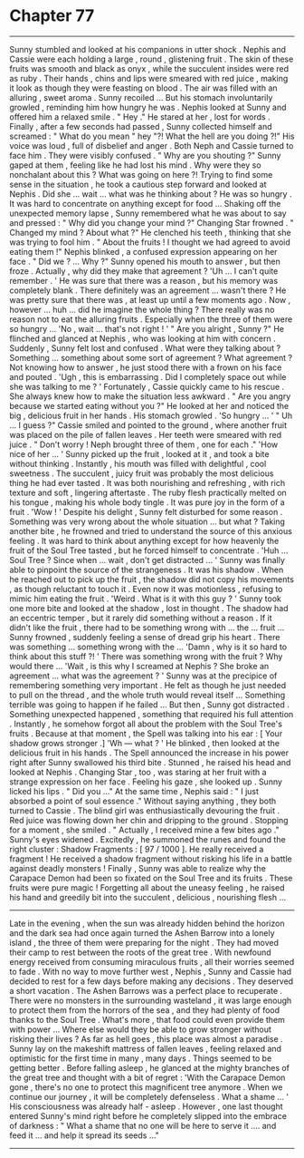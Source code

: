
# Chapter 77


---

Sunny stumbled and looked at his companions in utter shock .
Nephis and Cassie were each holding a large , round , glistening fruit . The skin of these fruits was smooth and black as onyx , while the succulent insides were red as ruby . Their hands , chins and lips were smeared with red juice , making it look as though they were feasting on blood .
The air was filled with an alluring , sweet aroma .
Sunny recoiled ...
But his stomach involuntarily growled , reminding him how hungry he was .
Nephis looked at Sunny and offered him a relaxed smile .
" Hey ."
He stared at her , lost for words . Finally , after a few seconds had passed , Sunny collected himself and screamed :
" What do you mean " hey "?! What the hell are you doing ?!"
His voice was loud , full of disbelief and anger .
Both Neph and Cassie turned to face him . They were visibly confused .
" Why are you shouting ?"
Sunny gaped at them , feeling like he had lost his mind . Why were they so nonchalant about this ? What was going on here ?!
Trying to find some sense in the situation , he took a cautious step forward and looked at Nephis . Did she … wait … what was he thinking about ?
He was so hungry . It was hard to concentrate on anything except for food …
Shaking off the unexpected memory lapse , Sunny remembered what he was about to say and pressed :
" Why did you change your mind ?"
Changing Star frowned .
" Changed my mind ? About what ?"
He clenched his teeth , thinking that she was trying to fool him .
" About the fruits ! I thought we had agreed to avoid eating them !"
Nephis blinked , a confused expression appearing on her face .
" Did we ? ... Why ?"
Sunny opened his mouth to answer , but then froze .
Actually , why did they make that agreement ?
'Uh … I can't quite remember . '
He was sure that there was a reason , but his memory was completely blank . There definitely was an agreement … wasn't there ?
He was pretty sure that there was , at least up until a few moments ago . Now , however … huh … did he imagine the whole thing ? There really was no reason not to eat the alluring fruits . Especially when the three of them were so hungry …
'No , wait … that's not right ! '
" Are you alright , Sunny ?"
He flinched and glanced at Nephis , who was looking at him with concern . Suddenly , Sunny felt lost and confused . What were they talking about ? Something … something about some sort of agreement ?
What agreement ?
Not knowing how to answer , he just stood there with a frown on his face and pouted .
'Ugh , this is embarrassing . Did I completely space out while she was talking to me ? '
Fortunately , Cassie quickly came to his rescue . She always knew how to make the situation less awkward .
" Are you angry because we started eating without you ?"
He looked at her and noticed the big , delicious fruit in her hands . His stomach growled .
'So hungry … '
" Uh … I guess ?"
Cassie smiled and pointed to the ground , where another fruit was placed on the pile of fallen leaves . Her teeth were smeared with red juice .
" Don't worry ! Neph brought three of them , one for each ."
'How nice of her … '
Sunny picked up the fruit , looked at it , and took a bite without thinking .
Instantly , his mouth was filled with delightful , cool sweetness . The succulent , juicy fruit was probably the most delicious thing he had ever tasted . It was both nourishing and refreshing , with rich texture and soft , lingering aftertaste . The ruby flesh practically melted on his tongue , making his whole body tingle . It was pure joy in the form of a fruit .
'Wow ! '
Despite his delight , Sunny felt disturbed for some reason . Something was very wrong about the whole situation … but what ?
Taking another bite , he frowned and tried to understand the source of this anxious feeling . It was hard to think about anything except for how heavenly the fruit of the Soul Tree tasted , but he forced himself to concentrate .
'Huh … Soul Tree ? Since when ... wait , don't get distracted ... '
Sunny was finally able to pinpoint the source of the strangeness . It was his shadow . When he reached out to pick up the fruit , the shadow did not copy his movements , as though reluctant to touch it .
Even now it was motionless , refusing to mimic him eating the fruit .
'Weird . What is it with this guy ? '
Sunny took one more bite and looked at the shadow , lost in thought .
The shadow had an eccentric temper , but it rarely did something without a reason . If it didn't like the fruit , there had to be something wrong with … the … fruit …
Sunny frowned , suddenly feeling a sense of dread grip his heart .
There was something … something wrong with the …
'Damn , why is it so hard to think about this stuff ?! '
There was something wrong with the fruit ? Why would there …
'Wait , is this why I screamed at Nephis ? She broke an agreement … what was the agreement ? '
Sunny was at the precipice of remembering something very important . He felt as though he just needed to pull on the thread , and the whole truth would reveal itself …
Something terrible was going to happen if he failed ...
But then , Sunny got distracted .
Something unexpected happened , something that required his full attention .
Instantly , he somehow forgot all about the problem with the Soul Tree's fruits .
Because at that moment , the Spell was talking into his ear :
[ Your shadow grows stronger .]
'Wh — what ? '
He blinked , then looked at the delicious fruit in his hands . The Spell announced the increase in his power right after Sunny swallowed his third bite .
Stunned , he raised his head and looked at Nephis .
Changing Star , too , was staring at her fruit with a strange expression on her face . Feeling his gaze , she looked up .
Sunny licked his lips .
" Did you …"
At the same time , Nephis said :
" I just absorbed a point of soul essence ."
Without saying anything , they both turned to Cassie .
The blind girl was enthusiastically devouring the fruit . Red juice was flowing down her chin and dripping to the ground .
Stopping for a moment , she smiled .
" Actually , I received mine a few bites ago ."
Sunny's eyes widened . Excitedly , he summoned the runes and found the right cluster :
Shadow Fragments : [ 97 / 1000 ].
He really received a fragment !
He received a shadow fragment without risking his life in a battle against deadly monsters !
Finally , Sunny was able to realize why the Carapace Demon had been so fixated on the Soul Tree and its fruits .
These fruits were pure magic !
Forgetting all about the uneasy feeling , he raised his hand and greedily bit into the succulent , delicious , nourishing flesh …
***
Late in the evening , when the sun was already hidden behind the horizon and the dark sea had once again turned the Ashen Barrow into a lonely island , the three of them were preparing for the night .
They had moved their camp to rest between the roots of the great tree . With newfound energy received from consuming miraculous fruits , all their worries seemed to fade .
With no way to move further west , Nephis , Sunny and Cassie had decided to rest for a few days before making any decisions .
They deserved a short vacation .
The Ashen Barrows was a perfect place to recuperate . There were no monsters in the surrounding wasteland , it was large enough to protect them from the horrors of the sea , and they had plenty of food thanks to the Soul Tree .
What's more , that food could even provide them with power …
Where else would they be able to grow stronger without risking their lives ?
As far as hell goes , this place was almost a paradise .
Sunny lay on the makeshift mattress of fallen leaves , feeling relaxed and optimistic for the first time in many , many days .
Things seemed to be getting better .
Before falling asleep , he glanced at the mighty branches of the great tree and thought with a bit of regret :
'With the Carapace Demon gone , there's no one to protect this magnificent tree anymore . When we continue our journey , it will be completely defenseless . What a shame … '
His consciousness was already half - asleep . However , one last thought entered Sunny's mind right before he completely slipped into the embrace of darkness :
" What a shame that no one will be here to serve it .... and feed it ... and help it spread its seeds …"

---

